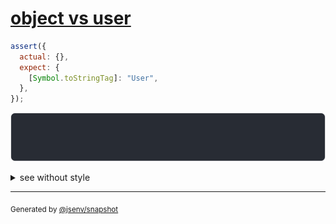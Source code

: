 # [object vs user](../../object.test.js#L379)

```js
assert({
  actual: {},
  expect: {
    [Symbol.toStringTag]: "User",
  },
});
```

![img](throw.svg)

<details>
  <summary>see without style</summary>

```console
AssertionError: actual and expect are different

actual: {}
expect: User {}
```

</details>


---

<sub>
  Generated by <a href="https://github.com/jsenv/core/tree/main/packages/independent/snapshot">@jsenv/snapshot</a>
</sub>
